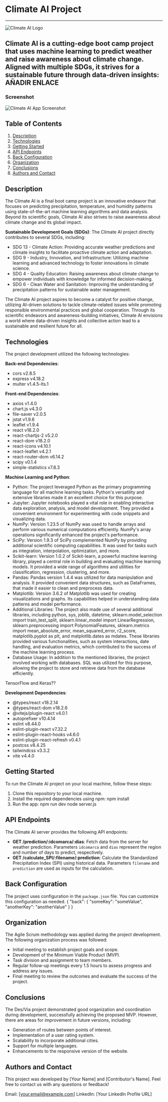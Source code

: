 # Climate AI Project
***
![Climate AI Logo](./assets/climate-ai-logo.png)

## Climate AI is a cutting-edge boot camp project that uses machine learning to predict weather and raise awareness about climate change. Aligned with multiple SDGs, it strives for a sustainable future through data-driven insights: AÑADIR ENLACE

### Screenshot

![Climate AI App Screenshot](./assets/screenshot.png)

## Table of Contents
1. [Description](#description)
2. [Technologies](#technologies)
3. [Getting Started](#getting-started)
4. [API Endpoints](#api-endpoints)
5. [Back Configuration](#back-configuration)
6. [Organization](#organization)
7. [Conclusions](#conclusions)
8. [Authors and Contact](#authors-and-contact)

## Description

The Climate AI is a final boot camp project is an innovative endeavor that focuses on predicting precipitation, temperature, and humidity patterns using state-of-the-art machine learning algorithms and data analysis. Beyond its scientific goals, Climate AI also strives to raise awareness about climate change and its global impact.

**Sustainable Development Goals (SDGs)**: The Climate AI project directly contributes to several SDGs, including:

- SDG 13 - Climate Action: Providing accurate weather predictions and climate insights to facilitate proactive climate action and adaptation.
- SDG 9 - Industry, Innovation, and Infrastructure: Utilizing machine learning and advanced technology to foster innovations in climate science.
- SDG 4 - Quality Education: Raising awareness about climate change to empower individuals with knowledge for informed decision-making.
- SDG 6 - Clean Water and Sanitation: Improving the understanding of precipitation patterns for sustainable water management.

The Climate AI project aspires to become a catalyst for positive change, utilizing AI-driven solutions to tackle climate-related issues while promoting responsible environmental practices and global cooperation. Through its scientific endeavors and awareness-building initiatives, Climate AI envisions a world where data-driven insights and collective action lead to a sustainable and resilient future for all.

## Technologies

The project development utilized the following technologies:


**Back-end Dependencies**:
- cors v2.8.5
- express v4.18.2
- multer v1.4.5-lts.1

**Front-end Dependencies**:
- axios v1.4.0
- chart.js v4.3.0
- file-saver v2.0.5
- jstat v1.9.6
- leaflet v1.9.4
- react v18.2.0
- react-chartjs-2 v5.2.0
- react-dom v18.2.0
- react-icons v4.10.1
- react-leaflet v4.2.1
- react-router-dom v6.14.2
- scipy v0.1.4
- simple-statistics v7.8.3

**Machine Learning and Python**:
- Python: The project leveraged Python as the primary programming language for all machine learning tasks. Python's versatility and extensive libraries made it an excellent choice for this purpose.
- Jupyter: Jupyter notebooks played a vital role in enabling interactive data exploration, analysis, and model development. They provided a convenient environment for experimenting with code snippets and visualizing data.
- NumPy: Version 1.23.5 of NumPy was used to handle arrays and perform various numerical computations efficiently. NumPy's array operations significantly enhanced the project's performance.
- SciPy: Version 1.9.3 of SciPy complemented NumPy by providing additional scientific computing capabilities. It was used for tasks such as integration, interpolation, optimization, and more.
- Scikit-learn: Version 1.0.2 of Scikit-learn, a powerful machine learning library, played a central role in building and evaluating machine learning models. It provided a wide range of algorithms and utilities for classification, regression, clustering, and more.
- Pandas: Pandas version 1.4.4 was utilized for data manipulation and analysis. It provided convenient data structures, such as DataFrames, that made it easier to clean and preprocess data.
- Matplotlib: Version 3.6.2 of Matplotlib was used for creating visualizations and graphs. Its capabilities helped in understanding data patterns and model performance.
- Additional Libraries: The project also made use of several additional libraries, including python, sys, joblib, datetime, sklearn.model_selection import train_test_split, sklearn.linear_model import LinearRegression, sklearn.preprocessing import PolynomialFeatures, sklearn.metrics import mean_absolute_error, mean_squared_error, r2_score, matplotlib.pyplot as plt, and matplotlib.dates as mdates. These libraries provided various functionalities, such as system interactions, date handling, and evaluation metrics, which contributed to the success of the machine learning process.
- Database Usage: In addition to the mentioned libraries, the project involved working with databases. SQL was utilized for this purpose, allowing the project to store and retrieve data from the database efficiently.

TensorFlow and Keras??


**Development Dependencies**:
- @types/react v18.2.14
- @types/react-dom v18.2.6
- @vitejs/plugin-react v4.0.1
- autoprefixer v10.4.14
- eslint v8.44.0
- eslint-plugin-react v7.32.2
- eslint-plugin-react-hooks v4.6.0
- eslint-plugin-react-refresh v0.4.1
- postcss v8.4.25
- tailwindcss v3.3.2
- vite v4.4.0

## Getting Started

To run the Climate AI project on your local machine, follow these steps:

1. Clone this repository to your local machine.
2. Install the required dependencies using npm:
npm install
3. Run the app:
npm run dev
node server.js

## API Endpoints

The Climate AI server provides the following API endpoints:
- **GET /prediction/:idcomarca/:dias**: Fetch data from the server for weather prediction. Parameters `idcomarca` and `dias` represent the region and number of days to predict, respectively.
- **GET /calculate_SPI/:filename/:prediction**: Calculate the Standardized Precipitation Index (SPI) using historical data. Parameters `filename` and `prediction` are used as inputs for the calculation.

## Back Configuration

The project uses configuration in the `package.json` file. You can customize this configuration as needed.
{
 "back": {
"someKey": "someValue",
  "anotherKey": "anotherValue"
    }
 }

## Organization
The Agile Scrum methodology was applied during the project development. The following organization process was followed:
* Initial meeting to establish project goals and scope.
* Development of the Minimum Viable Product (MVP).
* Task division and assignment to team members.
* Regular follow-up meetings every 1.5 hours to assess progress and address any issues.
* Final meeting to review the outcomes and evaluate the success of the project.

## Conclusions
The Des/Via project demonstrated good organization and coordination during development, successfully achieving the proposed MVP. However, there are areas for improvement in future versions, including:
* Generation of routes between points of interest.
* Implementation of a user rating system.
* Scalability to incorporate additional cities.
* Support for multiple languages.
* Enhancements to the responsive version of the website.

## Authors and Contact
This project was developed by [Your Name] and [Contributor's Name]. Feel free to contact us with any questions or feedback!

Email: [your.email@example.com]
LinkedIn: [Your LinkedIn Profile URL]
